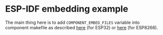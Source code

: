 # ESP-IDF embedding example

The main thing here is to add `COMPONENT_EMBED_FILES` variable into component makefile as described [here](https://docs.espressif.com/projects/esp-idf/en/stable/esp32/api-guides/build-system.html#embedding-binary-data) (for ESP32) or [here](https://docs.espressif.com/projects/esp8266-rtos-sdk/en/latest/api-guides/build-system.html#embedding-binary-data) (for ESP8266).

